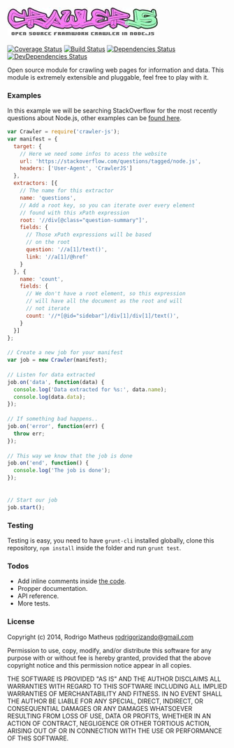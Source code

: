 [![CrawlerJS](assets/crawlerjs.jpg)](https://github.com/CrawlerJS/CrawlerJS)
----
[![Coverage Status](https://img.shields.io/coveralls/CrawlerJS/CrawlerJS.svg)](https://coveralls.io/r/CrawlerJS/CrawlerJS)
[![Build Status](https://secure.travis-ci.org/CrawlerJS/CrawlerJS.png)](https://travis-ci.org/CrawlerJS/CrawlerJS)
[![Dependencies Status](https://david-dm.org/CrawlerJS/CrawlerJS.png)](https://david-dm.org/CrawlerJS/CrawlerJS)
[![DevDependencies Status](https://david-dm.org/CrawlerJS/CrawlerJS/dev-status.png)](https://david-dm.org/CrawlerJS/CrawlerJS)


Open source module for crawling web pages for information and data. This module
is extremely extensible and pluggable, feel free to play with it.

### Examples

In this example we will be searching StackOverflow for the most recently
questions about Node.js, other examples can be [found here](examples/).

```javascript
var Crawler = require('crawler-js');
var manifest = {
  target: {
    // Here we need some infos to acess the website
    url: 'https://stackoverflow.com/questions/tagged/node.js',
    headers: ['User-Agent', 'CrawlerJS']
  },
  extractors: [{
    // The name for this extractor
    name: 'questions',
    // Add a root key, so you can iterate over every element
    // found with this xPath expression
    root: '//div[@class="question-summary"]',
    fields: {
      // Those xPath expressions will be based
      // on the root
      question: '//a[1]/text()',
      link: '//a[1]/@href'
    }
  }, {
    name: 'count',
    fields: {
      // We don't have a root element, so this expression
      // will have all the document as the root and will
      // not iterate
      count: '//*[@id="sidebar"]/div[1]/div[1]/text()',
    }
  }]
};

// Create a new job for your manifest
var job = new Crawler(manifest);

// Listen for data extracted
job.on('data', function(data) {
  console.log('Data extracted for %s:', data.name);
  console.log(data.data);
});

// If something bad happens..
job.on('error', function(err) {
  throw err;
});

// This way we know that the job is done
job.on('end', function() {
  console.log('The job is done');
});


// Start our job
job.start();
```

### Testing

Testing is easy, you need to have `grunt-cli` installed globally, clone this
repository, `npm install` inside the folder and run `grunt test`.

### Todos

* Add inline comments inside [the code](lib/).
* Propper documentation.
* API reference.
* More tests.

### License

Copyright (c) 2014, Rodrigo Matheus <rodrigorizando@gmail.com>

Permission to use, copy, modify, and/or distribute this software for any purpose
with or without fee is hereby granted, provided that the above copyright notice
and this permission notice appear in all copies.

THE SOFTWARE IS PROVIDED "AS IS" AND THE AUTHOR DISCLAIMS ALL WARRANTIES WITH
REGARD TO THIS SOFTWARE INCLUDING ALL IMPLIED WARRANTIES OF MERCHANTABILITY AND
FITNESS. IN NO EVENT SHALL THE AUTHOR BE LIABLE FOR ANY SPECIAL, DIRECT,
INDIRECT, OR CONSEQUENTIAL DAMAGES OR ANY DAMAGES WHATSOEVER RESULTING FROM LOSS
OF USE, DATA OR PROFITS, WHETHER IN AN ACTION OF CONTRACT, NEGLIGENCE OR OTHER
TORTIOUS ACTION, ARISING OUT OF OR IN CONNECTION WITH THE USE OR PERFORMANCE OF
THIS SOFTWARE.




